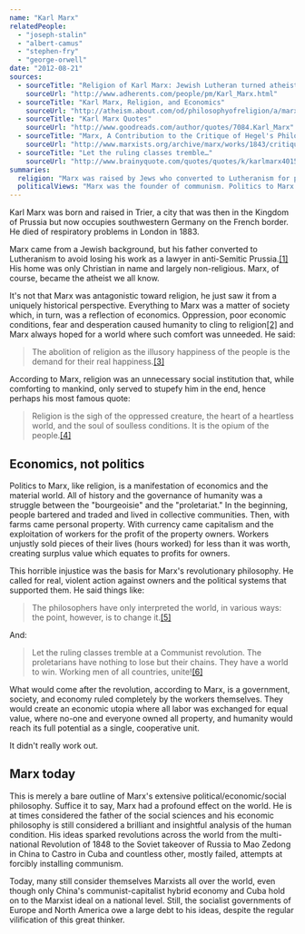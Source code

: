 ```yaml
---
name: "Karl Marx"
relatedPeople:
  - "joseph-stalin"
  - "albert-camus"
  - "stephen-fry"
  - "george-orwell"
date: "2012-08-21"
sources:
  - sourceTitle: "Religion of Karl Marx: Jewish Lutheran turned atheist Marxist"
    sourceUrl: "http://www.adherents.com/people/pm/Karl_Marx.html"
  - sourceTitle: "Karl Marx, Religion, and Economics"
    sourceUrl: "http://atheism.about.com/od/philosophyofreligion/a/marx_3.htm"
  - sourceTitle: "Karl Marx Quotes"
    sourceUrl: "http://www.goodreads.com/author/quotes/7084.Karl_Marx"
  - sourceTitle: "Marx, A Contribution to the Critique of Hegel's Philosophy of Right 1844"
    sourceUrl: "http://www.marxists.org/archive/marx/works/1843/critique-hpr/intro.htm"
  - sourceTitle: "Let the ruling classes tremble…"
    sourceUrl: "http://www.brainyquote.com/quotes/quotes/k/karlmarx401519.html"
summaries:
  religion: "Marx was raised by Jews who converted to Lutheranism for political reasons. Marx ultimately became an atheist who saw religion as a reflection of a flawed society."
  politicalViews: "Marx was the founder of communism. Politics to Marx was wrapped up in economics and social conditions."
---
```


Karl Marx was born and raised in Trier, a city that was then in the Kingdom of Prussia but now occupies southwestern Germany on the French border. He died of respiratory problems in London in 1883.

Marx came from a Jewish background, but his father converted to Lutheranism to avoid losing his work as a lawyer in anti-Semitic Prussia.<a class="source-citation" href="#http%3A%2F%2Fwww.adherents.com%2Fpeople%2Fpm%2FKarl_Marx.html" title="Religion of Karl Marx: Jewish Lutheran turned atheist Marxist">[1]</a> His home was only Christian in name and largely non-religious. Marx, of course, became the atheist we all know.

It's not that Marx was antagonistic toward religion, he just saw it from a uniquely historical perspective. Everything to Marx was a matter of society which, in turn, was a reflection of economics. Oppression, poor economic conditions, fear and desperation caused humanity to cling to religion<a class="source-citation" href="#http%3A%2F%2Fatheism.about.com%2Fod%2Fphilosophyofreligion%2Fa%2Fmarx_3.htm" title="Karl Marx, Religion, and Economics">[2]</a> and Marx always hoped for a world where such comfort was unneeded. He said:

>The abolition of religion as the illusory happiness of the people is the demand for their real happiness.<a class="source-citation" href="#http%3A%2F%2Fwww.goodreads.com%2Fauthor%2Fquotes%2F7084.Karl_Marx" title="Karl Marx Quotes">[3]</a>

According to Marx, religion was an unnecessary social institution that, while comforting to mankind, only served to stupefy him in the end, hence perhaps his most famous quote:

>Religion is the sigh of the oppressed creature, the heart of a heartless world, and the soul of soulless conditions. It is the opium of the people.<a class="source-citation" href="#http%3A%2F%2Fwww.marxists.org%2Farchive%2Fmarx%2Fworks%2F1843%2Fcritique-hpr%2Fintro.htm" title="Marx, A Contribution to the Critique of Hegel&apos;s Philosophy of Right 1844">[4]</a>

## 

## Economics, not politics

Politics to Marx, like religion, is a manifestation of economics and the material world. All of history and the governance of humanity was a struggle between the "bourgeoisie" and the "proletariat." In the beginning, people bartered and traded and lived in collective communities. Then, with farms came personal property. With currency came capitalism and the exploitation of workers for the profit of the property owners. Workers unjustly sold pieces of their lives (hours worked) for less than it was worth, creating surplus value which equates to profits for owners.

This horrible injustice was the basis for Marx's revolutionary philosophy. He called for real, violent action against owners and the political systems that supported them. He said things like:

>The philosophers have only interpreted the world, in various ways: the point, however, is to change it.<a class="source-citation" href="#http%3A%2F%2Fwww.goodreads.com%2Fauthor%2Fquotes%2F7084.Karl_Marx" title="Karl Marx Quotes">[5]</a>

And:

>Let the ruling classes tremble at a Communist revolution. The proletarians have nothing to lose but their chains. They have a world to win. Working men of all countries, unite!<a class="source-citation" href="#http%3A%2F%2Fwww.brainyquote.com%2Fquotes%2Fquotes%2Fk%2Fkarlmarx401519.html" title="Let the ruling classes tremble…">[6]</a>

What would come after the revolution, according to Marx, is a government, society, and economy ruled completely by the workers themselves. They would create an economic utopia where all labor was exchanged for equal value, where no-one and everyone owned all property, and humanity would reach its full potential as a single, cooperative unit.

It didn't really work out.

## Marx today

This is merely a bare outline of Marx's extensive political/economic/social philosophy. Suffice it to say, Marx had a profound effect on the world. He is at times considered the father of the social sciences and his economic philosophy is still considered a brilliant and insightful analysis of the human condition. His ideas sparked revolutions across the world from the multi-national Revolution of 1848 to the Soviet takeover of Russia to Mao Zedong in China to Castro in Cuba and countless other, mostly failed, attempts at forcibly installing communism.

Today, many still consider themselves Marxists all over the world, even though only China's communist-capitalist hybrid economy and Cuba hold on to the Marxist ideal on a national level. Still, the socialist governments of Europe and North America owe a large debt to his ideas, despite the regular vilification of this great thinker.